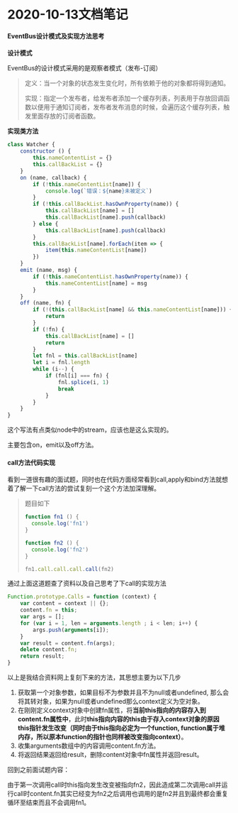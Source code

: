 # 2020-10-13文档笔记



#### EventBus设计模式及实现方法思考

**设计模式**

EventBus的设计模式采用的是观察者模式（发布-订阅）

> 定义：当一个对象的状态发生变化时，所有依赖于他的对象都将得到通知。
>
> 实现：指定一个发布者，给发布者添加一个缓存列表，列表用于存放回调函数以便用于通知订阅者，发布者发布消息的时候，会遍历这个缓存列表，触发里面存放的订阅者函数。



**实现类方法**

``` javascript
class Watcher {
    constructor () {
        this.nameContentList = {}
        this.callBackList = {}
    }
    on (name, callback) {
        if (!this.nameContentList[name]) {
            console.log(`错误：${name}未被定义`)
        }
        if (!this.callBackList.hasOwnProperty(name)) {
            this.callBackList[name] = []
            this.callBackList[name].push(callback)
        } else {
            this.callBackList[name].push(callback)
        }
        this.callBackList[name].forEach(item => {
            item(this.nameContentList[name])
        })
    }
    emit (name, msg) {
        if (!this.nameContentList.hasOwnProperty(name)) {
            this.nameContentList[name] = msg
        }
    }
    off (name, fn) {
        if (!(this.callBackList[name] && this.nameContentList[name])) {
            return
        }
        if (!fn) {
            this.callBackList[name] = []
            return
        }
        let fnl = this.callBackList[name]
        let i = fnl.length
        while (i--) {
            if (fnl[i] === fn) {
                fnl.splice(i, 1)
                break
            }
        }        
    }   
}
```

这个写法有点类似node中的stream，应该也是这么实现的。

主要包含on，emit以及off方法。



#### call方法代码实现

看到一道很有趣的面试题，同时也在代码方面经常看到call,apply和bind方法就想着了解一下call方法的尝试复刻一个这个方法加深理解。

> 题目如下
>
> ``` javascript
> function fn1 () {
> 	console.log('fn1')
> }
> 
> function fn2 () {
> 	console.log('fn2')
> }
> 
> fn1.call.call.call.call(fn2)
> ```
>
> 

通过上面这道题查了资料以及自己思考了下call的实现方法

~~~ javascript
Function.prototype.Calls = function (context) {
    var content = context || {};
    content.fn = this;
    var args = [];
    for (var i = 1, len = arguments.length ; i < len; i++) {
        args.push(arguments[i]);
    }
    var result = content.fn(args);
    delete content.fn;
    return result;
}
~~~

以上是我结合资料网上复刻下来的方法，其思想主要为以下几步

1. 获取第一个对象参数，如果目标不为参数并且不为null或者undefined, 那么会将其转对象，如果为null或者undefined那么context定义为空对象。
2. 在刚刚定义context对象中创建fn属性，将**当前this指向的内容存入到content.fn属性中**，此时**this指向内容的this由于存入context对象的原因this指针发生改变（同时由于this指向必定为一个function, function属于堆内存，所以原本function的指针也同样被改变指向context）**。
3. 收集arguments数组中的内容调用content.fn方法。
4. 将返回结果返回给result，删除content对象中fn属性并返回result。

回到之前面试题内容：

由于第一次调用call时this指向发生改变被指向fn2，因此造成第二次调用call并运行call时content.fn其实已经变为fn2之后调用也调用的是fn2并且到最终都会重复循环至结束而且不会调用fn1。